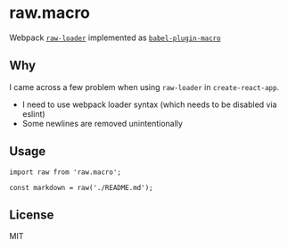 # raw.macro

Webpack [`raw-loader`](https://github.com/webpack-contrib/raw-loader) implemented as [`babel-plugin-macro`](https://github.com/kentcdodds/babel-plugin-macros)

## Why

I came across a few problem when using `raw-loader` in `create-react-app`.

* I need to use webpack loader syntax (which needs to be disabled via eslint)
* Some newlines are removed unintentionally

## Usage

```
import raw from 'raw.macro';

const markdown = raw('./README.md');
```

## License

MIT
